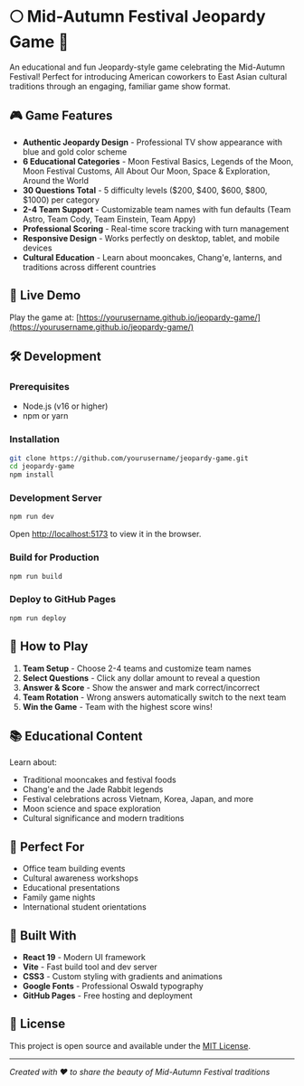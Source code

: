 # 🌕 Mid-Autumn Festival Jeopardy Game 🏮

An educational and fun Jeopardy-style game celebrating the Mid-Autumn Festival! Perfect for introducing American coworkers to East Asian cultural traditions through an engaging, familiar game show format.

## 🎮 Game Features

- **Authentic Jeopardy Design** - Professional TV show appearance with blue and gold color scheme
- **6 Educational Categories** - Moon Festival Basics, Legends of the Moon, Moon Festival Customs, All About Our Moon, Space & Exploration, Around the World
- **30 Questions Total** - 5 difficulty levels ($200, $400, $600, $800, $1000) per category
- **2-4 Team Support** - Customizable team names with fun defaults (Team Astro, Team Cody, Team Einstein, Team Appy)
- **Professional Scoring** - Real-time score tracking with turn management
- **Responsive Design** - Works perfectly on desktop, tablet, and mobile devices
- **Cultural Education** - Learn about mooncakes, Chang'e, lanterns, and traditions across different countries

## 🚀 Live Demo

Play the game at: [https://yourusername.github.io/jeopardy-game/](https://yourusername.github.io/jeopardy-game/)

## 🛠️ Development

### Prerequisites
- Node.js (v16 or higher)
- npm or yarn

### Installation
```bash
git clone https://github.com/yourusername/jeopardy-game.git
cd jeopardy-game
npm install
```

### Development Server
```bash
npm run dev
```
Open [http://localhost:5173](http://localhost:5173) to view it in the browser.

### Build for Production
```bash
npm run build
```

### Deploy to GitHub Pages
```bash
npm run deploy
```

## 🎯 How to Play

1. **Team Setup** - Choose 2-4 teams and customize team names
2. **Select Questions** - Click any dollar amount to reveal a question
3. **Answer & Score** - Show the answer and mark correct/incorrect
4. **Team Rotation** - Wrong answers automatically switch to the next team
5. **Win the Game** - Team with the highest score wins!

## 📚 Educational Content

Learn about:
- Traditional mooncakes and festival foods
- Chang'e and the Jade Rabbit legends
- Festival celebrations across Vietnam, Korea, Japan, and more
- Moon science and space exploration
- Cultural significance and modern traditions

## 🌟 Perfect For

- Office team building events
- Cultural awareness workshops
- Educational presentations
- Family game nights
- International student orientations

## 🔧 Built With

- **React 19** - Modern UI framework
- **Vite** - Fast build tool and dev server
- **CSS3** - Custom styling with gradients and animations
- **Google Fonts** - Professional Oswald typography
- **GitHub Pages** - Free hosting and deployment

## 📄 License

This project is open source and available under the [MIT License](LICENSE).

---

*Created with ❤️ to share the beauty of Mid-Autumn Festival traditions*
